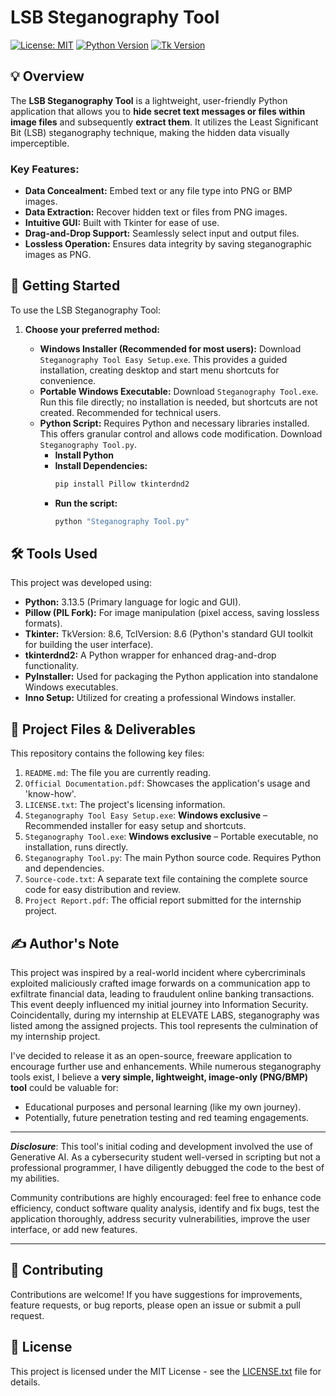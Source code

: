 # LSB Steganography Tool

[![License: MIT](https://img.shields.io/badge/License-MIT-yellow.svg)](https://opensource.org/licenses/MIT)
[![Python Version](https://img.shields.io/badge/Python-3.13.5-blue?logo=python)](https://www.python.org/)
[![Tk Version](https://img.shields.io/badge/Tkinter-8.6-lightgrey)](https://docs.python.org/3/library/tkinter.html)

## 💡 Overview

The **LSB Steganography Tool** is a lightweight, user-friendly Python application that allows you to **hide secret text messages or files within image files** and subsequently **extract them**. It utilizes the Least Significant Bit (LSB) steganography technique, making the hidden data visually imperceptible.

### Key Features:

* **Data Concealment:** Embed text or any file type into PNG or BMP images.
* **Data Extraction:** Recover hidden text or files from PNG images.
* **Intuitive GUI:** Built with Tkinter for ease of use.
* **Drag-and-Drop Support:** Seamlessly select input and output files.
* **Lossless Operation:** Ensures data integrity by saving steganographic images as PNG.

## 🚀 Getting Started

To use the LSB Steganography Tool:


1.  **Choose your preferred method:**

    * **Windows Installer (Recommended for most users):**
        Download `Steganography Tool Easy Setup.exe`. This provides a guided installation, creating desktop and start menu shortcuts for convenience.
    * **Portable Windows Executable:**
        Download `Steganography Tool.exe`. Run this file directly; no installation is needed, but shortcuts are not created. Recommended for technical users.
    * **Python Script:**
        Requires Python and necessary libraries installed. This offers granular control and allows code modification. Download `Steganography Tool.py`.
       * **Install Python**
        * **Install Dependencies:**
            ```bash
            pip install Pillow tkinterdnd2
            ```
        * **Run the script:**
            ```bash
            python "Steganography Tool.py"
            ```

## 🛠️ Tools Used

This project was developed using:

* **Python:** 3.13.5 (Primary language for logic and GUI).
* **Pillow (PIL Fork):** For image manipulation (pixel access, saving lossless formats).
* **Tkinter:** TkVersion: 8.6, TclVersion: 8.6 (Python's standard GUI toolkit for building the user interface).
* **tkinterdnd2:** A Python wrapper for enhanced drag-and-drop functionality.
* **PyInstaller:** Used for packaging the Python application into standalone Windows executables.
* **Inno Setup:** Utilized for creating a professional Windows installer.

## 📜 Project Files & Deliverables

This repository contains the following key files:

1.  `README.md`: The file you are currently reading.
2.  `Official Documentation.pdf`: Showcases the application's usage and 'know-how'.
3.  `LICENSE.txt`: The project's licensing information.
4.  `Steganography Tool Easy Setup.exe`: **Windows exclusive** – Recommended installer for easy setup and shortcuts.
5.  `Steganography Tool.exe`: **Windows exclusive** – Portable executable, no installation, runs directly.
6.  `Steganography Tool.py`: The main Python source code. Requires Python and dependencies.
7.  `Source-code.txt`: A separate text file containing the complete source code for easy distribution and review.
8.  `Project Report.pdf`: The official report submitted for the internship project.

## ✍️ Author's Note

This project was inspired by a real-world incident where cybercriminals exploited maliciously crafted image forwards on a communication app to exfiltrate financial data, leading to fraudulent online banking transactions. This event deeply influenced my initial journey into Information Security. Coincidentally, during my internship at ELEVATE LABS, steganography was listed among the assigned projects. This tool represents the culmination of my internship project.

I've decided to release it as an open-source, freeware application to encourage further use and enhancements. While numerous steganography tools exist, I believe a **very simple, lightweight, image-only (PNG/BMP) tool** could be valuable for:
* Educational purposes and personal learning (like my own journey).
* Potentially, future penetration testing and red teaming engagements.

---

**_Disclosure_**: This tool's initial coding and development involved the use of Generative AI. As a cybersecurity student well-versed in scripting but not a professional programmer, I have diligently debugged the code to the best of my abilities.

Community contributions are highly encouraged: feel free to enhance code efficiency, conduct software quality analysis, identify and fix bugs, test the application thoroughly, address security vulnerabilities, improve the user interface, or add new features.

---

## 🤝 Contributing

Contributions are welcome! If you have suggestions for improvements, feature requests, or bug reports, please open an issue or submit a pull request.

## 📄 License

This project is licensed under the MIT License - see the [LICENSE.txt](LICENSE.txt) file for details.
